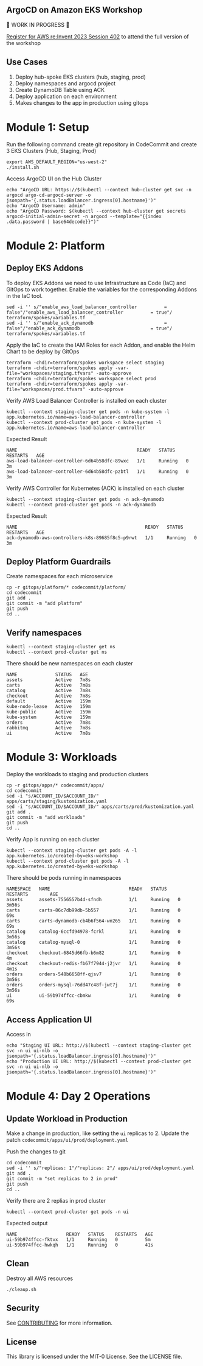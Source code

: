 ## ArgoCD on Amazon EKS Workshop

:construction: WORK IN PROGRESS :construction:

[Register for AWS re:Invent 2023 Session 402](https://hub.reinvent.awsevents.com/attendee-portal/catalog/?search=con402) to attend the full version of the workshop


## Use Cases

1. Deploy hub-spoke EKS clusters (hub, staging, prod)
1. Deploy namespaces and argocd project
1. Create DynamoDB Table using ACK
1. Deploy application on each environment
1. Makes changes to the app in production using gitops


# Module 1: Setup

Run the following command create git repository in CodeCommit and create 3 EKS Clusters (Hub, Staging, Prod)
```shell
export AWS_DEFAULT_REGION="us-west-2"
./install.sh
```

Access ArgoCD UI on the Hub Cluster
```shell
echo "ArgoCD URL: https://$(kubectl --context hub-cluster get svc -n argocd argo-cd-argocd-server -o jsonpath='{.status.loadBalancer.ingress[0].hostname}')"
echo "ArgoCD Username: admin"
echo "ArgoCD Password: $(kubectl --context hub-cluster get secrets argocd-initial-admin-secret -n argocd --template="{{index .data.password | base64decode}}")"
```

# Module 2: Platform

## Deploy EKS Addons

To deploy EKS Addons we need to use Infrastructure as Code (IaC) and GitOps to work together.
Enable the variables for the corresponding Addons in the IaC tool.
```shell
sed -i '' s/"enable_aws_load_balancer_controller          = false"/"enable_aws_load_balancer_controller          = true"/ terraform/spokes/variables.tf
sed -i '' s/"enable_ack_dynamodb                          = false"/"enable_ack_dynamodb                          = true"/ terraform/spokes/variables.tf
```

Apply the IaC to create the IAM Roles for each Addon, and enable the Helm Chart to be deploy by GitOps
```shell
terraform -chdir=terraform/spokes workspace select staging
terraform -chdir=terraform/spokes apply -var-file="workspaces/staging.tfvars" -auto-approve
terraform -chdir=terraform/spokes workspace select prod
terraform -chdir=terraform/spokes apply -var-file="workspaces/prod.tfvars" -auto-approve
```

Verify AWS Load Balancer Controller is installed on each cluster
```shell
kubectl --context staging-cluster get pods -n kube-system -l app.kubernetes.io/name=aws-load-balancer-controller
kubectl --context prod-cluster get pods -n kube-system -l app.kubernetes.io/name=aws-load-balancer-controller
```
Expected Result
```
NAME                                            READY   STATUS    RESTARTS   AGE
aws-load-balancer-controller-6d64b58dfc-89wxc   1/1     Running   0          3m
aws-load-balancer-controller-6d64b58dfc-pzbtl   1/1     Running   0          3m
```

Verify AWS Controller for Kubernetes (ACK) is installed on each cluster
```shell
kubectl --context staging-cluster get pods -n ack-dynamodb
kubectl --context prod-cluster get pods -n ack-dynamodb
```
Expected Result
```
NAME                                               READY   STATUS    RESTARTS   AGE
ack-dynamodb-aws-controllers-k8s-89685f8c5-p9rwt   1/1     Running   0          3m
```

## Deploy Platform Guardrails

Create namespaces for each microservice

```shell
cp -r gitops/platform/* codecommit/platform/
cd codecommit
git add .
git commit -m "add platform"
git push
cd ..
```


## Verify namespaces


```shell
kubectl --context staging-cluster get ns
kubectl --context prod-cluster get ns
```
There should be new namespaces on each cluster
```shell
NAME              STATUS   AGE
assets            Active   7m8s
carts             Active   7m8s
catalog           Active   7m8s
checkout          Active   7m8s
default           Active   159m
kube-node-lease   Active   159m
kube-public       Active   159m
kube-system       Active   159m
orders            Active   7m8s
rabbitmq          Active   7m8s
ui                Active   7m8s
```

# Module 3: Workloads

Deploy the workloads to staging and production clusters

```shell
cp -r gitops/apps/* codecommit/apps/
cd codecommit
sed -i "s/ACCOUNT_ID/$ACCOUNT_ID/" apps/carts/staging/kustomization.yaml
sed -i "s/ACCOUNT_ID/$ACCOUNT_ID/" apps/carts/prod/kustomization.yaml
git add .
git commit -m "add workloads"
git push
cd ..
```

Verify App is running on each cluster
```shell
kubectl --context staging-cluster get pods -A -l app.kubernetes.io/created-by=eks-workshop
kubectl --context prod-cluster get pods -A -l app.kubernetes.io/created-by=eks-workshop
```
There should be pods running in namespaces
```shell
NAMESPACE   NAME                             READY   STATUS    RESTARTS        AGE
assets      assets-7556557b4d-sfndh          1/1     Running   0               3m56s
carts       carts-86c7db99db-5b557           1/1     Running   0               69s
carts       carts-dynamodb-cb4b6f564-wn265   1/1     Running   0               69s
catalog     catalog-6ccfd94978-fcrkl         1/1     Running   0               3m56s
catalog     catalog-mysql-0                  1/1     Running   0               3m56s
checkout    checkout-6845d66fb-b6m82         1/1     Running   0               4m
checkout    checkout-redis-fb67f7944-j2jvr   1/1     Running   0               4m1s
orders      orders-548b6658ff-qjsv7          1/1     Running   0               3m56s
orders      orders-mysql-76dd47c48f-jwt7j    1/1     Running   0               3m56s
ui          ui-59b974ffcc-cbmkw              1/1     Running   0               69s
```

## Access Application UI

Access in
```shell
echo "Staging UI URL: http://$(kubectl --context staging-cluster get svc -n ui ui-nlb -o jsonpath='{.status.loadBalancer.ingress[0].hostname}')"
echo "Production UI URL: http://$(kubectl --context prod-cluster get svc -n ui ui-nlb -o jsonpath='{.status.loadBalancer.ingress[0].hostname}')"
```


# Module 4: Day 2 Operations

## Update Workload in Production

Make a change in production, like setting the `ui` replicas to 2.
Update the patch `codecommit/apps/ui/prod/deployment.yaml`

Push the changes to git
```shell
cd codecommit
sed -i '' s/"replicas: 1"/"replicas: 2"/ apps/ui/prod/deployment.yaml
git add .
git commit -m "set replicas to 2 in prod"
git push
cd ..
```

Verify there are 2 replias in prod cluster
```shell
kubectl --context prod-cluster get pods -n ui
```
Expected output
```shell
NAME                  READY   STATUS    RESTARTS   AGE
ui-59b974ffcc-fktvx   1/1     Running   0          5m
ui-59b974ffcc-hwkqh   1/1     Running   0          41s
```

## Clean
Destroy all AWS resources
```shell
./cleaup.sh
```

## Security

See [CONTRIBUTING](CONTRIBUTING.md#security-issue-notifications) for more information.

## License

This library is licensed under the MIT-0 License. See the LICENSE file.
